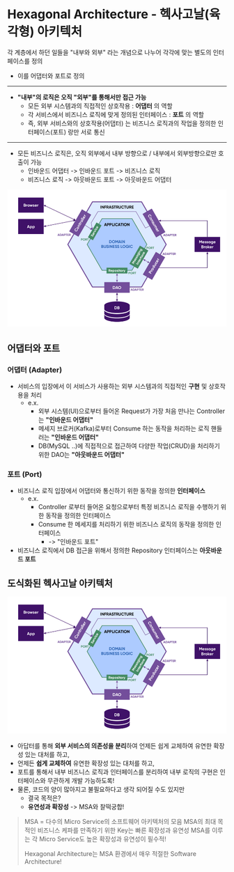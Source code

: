 # Hexagonal Architecture - 헥사고날(육각형) 아키텍처

각 계층에서 하던 일들을 "내부와 외부" 라는 개념으로 나누어 각각에 맞는 별도의 인터페이스를 정의
- 이를 어댑터와 포트로 정의

---
- **"내부"의 로직은 오직 "외부"를 통해서만 접근 가능**
  - 모든 외부 시스템과의 직접적인 상호작용 : **어댑터** 의 역할
  - 각 서비스에서 비즈니스 로직에 맞게 정의된 인터페이스 : **포트** 의 역할
  - 즉, 외부 서비스와의 상호작용(어댑터) 는 비즈니스 로직과의 작업을 정의한 인터페이스(포트) 랑만 서로 통신

---
- 모든 비즈니스 로직은, 오직 외부에서 내부 방향으로 / 내부에서 외부방향으로만 호출이 가능
  - 인바운드 어댑터 -> 인바운드 포트 -> 비즈니스 로직
  - 비즈니스 로직 -> 아웃바운드 포트 -> 아웃바운드 어댑터

![hexagonal-architecture.png](../../image/hexagonal-architecture.png)

## 어댑터와 포트

### 어댑터 (Adapter)
- 서비스의 입장에서 이 서비스가 사용하는 외부 시스템과의 직접적인 **구현** 및 상호작용을 처리
  - e.x.
    - 외부 시스템(UI)으로부터 들어온 Request가 가장 처음 만나는 Controller는 **"인바운드 어댑터"**
    - 메세지 브로커(Kafka)로부터 Consume 하는 동작을 처리하는 로직 핸들러는 **"인바운드 어댑터"**
    - DB(MySQL ..)에 직접적으로 접근하여 다양한 작업(CRUD)을 처리하기 위한 DAO는 **"아웃바운드 어댑터"**

### 포트 (Port)
- 비즈니스 로직 입장에서 어댑터와 통신하기 위한 동작을 정의한 **인터페이스**
  - e.x.
    - Controller 로부터 들어온 요청으로부터 특정 비즈니스 로직을 수행하기 위한 동작을 정의한 인터페이스
    - Consume 한 메세지를 처리하기 위한 비즈니스 로직의 동작을 정의한 인터페이스
      - -> "인바운드 포트"
- 비즈니스 로직에서 DB 접근을 위해서 정의한 Repository 인터페이스는 **아웃바운드 포트**


## 도식화된 헥사고날 아키텍처
![hexagonal-architecture.png](../../image/hexagonal-architecture.png)

- 아답터를 통해 **외부 서비스의 의존성을 분리**하여 언제든 쉽게 교체하여 유연한 확장성 있는 대처를 하고, 
- 언제든 **쉽게 교체하여** 유연한 확장성 있는 대처를 하고,
- 포트를 통해서 내부 비즈니스 로직과 인터페이스를 분리하여 내부 로직의 구현은 인터페이스와 무관하게 개발 가능하도록!
- 물론, 코드의 양이 많아지고 불필요하다고 생각 되어질 수도 있지만
  - 결국 목적은? 
  - **유연성과 확장성** -> MSA와 찰떡궁합!

> MSA = 다수의 Micro Service의 소프트웨어 아키텍처의 모음
> MSA의 최대 목적인 비즈니스 케파를 만족하기 위한 Key는 빠른 확장성과 유연성
> MSA를 이루는 각 Micro Service도 높은 확장성과 유연성이 필수적!
> 
> Hexagonal Architecture는 MSA 환경에서 매우 적절한 Software Architecture!

